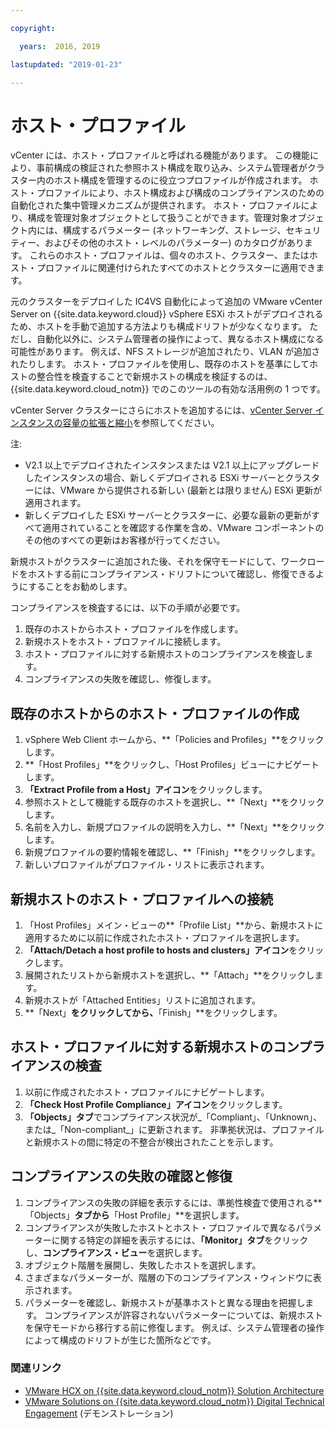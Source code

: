 ```yaml
---

copyright:

  years:  2016, 2019

lastupdated: "2019-01-23"

---
```


#	ホスト・プロファイル

vCenter には、ホスト・プロファイルと呼ばれる機能があります。 この機能により、事前構成の検証された参照ホスト構成を取り込み、システム管理者がクラスター内のホスト構成を管理するのに役立つプロファイルが作成されます。 ホスト・プロファイルにより、ホスト構成および構成のコンプライアンスのための自動化された集中管理メカニズムが提供されます。 ホスト・プロファイルにより、構成を管理対象オブジェクトとして扱うことができます。管理対象オブジェクト内には、構成するパラメーター (ネットワーキング、ストレージ、セキュリティー、およびその他のホスト・レベルのパラメーター) のカタログがあります。 これらのホスト・プロファイルは、個々のホスト、クラスター、またはホスト・プロファイルに関連付けられたすべてのホストとクラスターに適用できます。

元のクラスターをデプロイした IC4VS 自動化によって追加の VMware vCenter Server on {{site.data.keyword.cloud}} vSphere ESXi ホストがデプロイされるため、ホストを手動で追加する方法よりも構成ドリフトが少なくなります。 ただし、自動化以外に、システム管理者の操作によって、異なるホスト構成になる可能性があります。 例えば、NFS ストレージが追加されたり、VLAN が追加されたりします。 ホスト・プロファイルを使用し、既存のホストを基準にしてホストの整合性を検査することで新規ホストの構成を検証するのは、{{site.data.keyword.cloud_notm}} でのこのツールの有効な活用例の 1 つです。

vCenter Server クラスターにさらにホストを追加するには、[vCenter Server インスタンスの容量の拡張と縮小](/docs/services/vmwaresolutions/vcenter/vc_addingremovingservers.html)を参照してください。

注:
*	V2.1 以上でデプロイされたインスタンスまたは V2.1 以上にアップグレードしたインスタンスの場合、新しくデプロイされる ESXi サーバーとクラスターには、VMware から提供される新しい (最新とは限りません) ESXi 更新が適用されます。
*	新しくデプロイした ESXi サーバーとクラスターに、必要な最新の更新がすべて適用されていることを確認する作業を含め、VMware コンポーネントのその他のすべての更新はお客様が行ってください。

新規ホストがクラスターに追加された後、それを保守モードにして、ワークロードをホストする前にコンプライアンス・ドリフトについて確認し、修復できるようにすることをお勧めします。

コンプライアンスを検査するには、以下の手順が必要です。
1.	既存のホストからホスト・プロファイルを作成します。
2.	新規ホストをホスト・プロファイルに接続します。
3.	ホスト・プロファイルに対する新規ホストのコンプライアンスを検査します。
4.	コンプライアンスの失敗を確認し、修復します。

##	既存のホストからのホスト・プロファイルの作成

1.	vSphere Web Client ホームから、**「Policies and Profiles」**をクリックします。
2.	**「Host Profiles」**をクリックし、「Host Profiles」ビューにナビゲートします。
3.	**「Extract Profile from a Host」アイコン**をクリックします。
4.	参照ホストとして機能する既存のホストを選択し、**「Next」**をクリックします。
5.	名前を入力し、新規プロファイルの説明を入力し、**「Next」**をクリックします。
6.	新規プロファイルの要約情報を確認し、**「Finish」**をクリックします。
7.	新しいプロファイルがプロファイル・リストに表示されます。

##	新規ホストのホスト・プロファイルへの接続

1.	「Host Profiles」メイン・ビューの**「Profile List」**から、新規ホストに適用するために以前に作成されたホスト・プロファイルを選択します。
2.	**「Attach/Detach a host profile to hosts and clusters」アイコン**をクリックします。
3.	展開されたリストから新規ホストを選択し、**「Attach」**をクリックします。
4.	新規ホストが「Attached Entities」リストに追加されます。
5.	**「Next」**をクリックしてから、**「Finish」**をクリックします。

##	ホスト・プロファイルに対する新規ホストのコンプライアンスの検査

1.	以前に作成されたホスト・プロファイルにナビゲートします。
2.	**「Check Host Profile Compliance」アイコン**をクリックします。
3.	**「Objects」タブ**でコンプライアンス状況が_「Compliant」、「Unknown」、または_「Non-compliant_」に更新されます。 非準拠状況は、プロファイルと新規ホストの間に特定の不整合が検出されたことを示します。

##	コンプライアンスの失敗の確認と修復

1. コンプライアンスの失敗の詳細を表示するには、準拠性検査で使用される**「Objects」**タブから**「Host Profile」**を選択します。
2. コンプライアンスが失敗したホストとホスト・プロファイルで異なるパラメーターに関する特定の詳細を表示するには、**「Monitor」タブ**をクリックし、**コンプライアンス・ビュー**を選択します。
3. オブジェクト階層を展開し、失敗したホストを選択します。
4. さまざまなパラメーターが、階層の下のコンプライアンス・ウィンドウに表示されます。
5. パラメーターを確認し、新規ホストが基準ホストと異なる理由を把握します。 コンプライアンスが許容されないパラメーターについては、新規ホストを保守モードから移行する前に修復します。 例えば、システム管理者の操作によって構成のドリフトが生じた箇所などです。

### 関連リンク

* [VMware HCX on {{site.data.keyword.cloud_notm}} Solution Architecture](https://www.ibm.com/cloud/garage/files/HCX_Architecture_Design.pdf)
* [VMware Solutions on {{site.data.keyword.cloud_notm}} Digital Technical Engagement](https://ibm-dte.mybluemix.net/ibm-vmware) (デモンストレーション)
